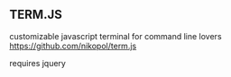 TERM.JS
-------

customizable javascript terminal for command line lovers
https://github.com/nikopol/term.js

requires jquery